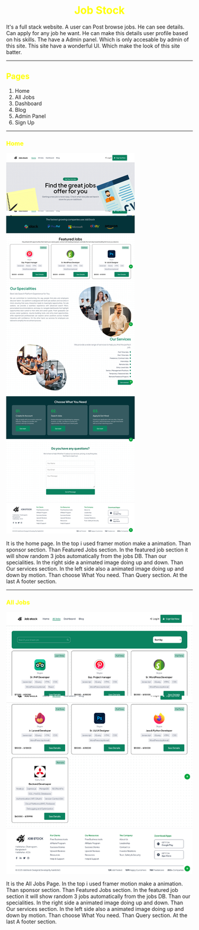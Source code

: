 <h1 style="color: yellow; text-align: center;">Job Stock</h1>

<p>It's a full stack website. A user can Post browse jobs. He can see details. Can apply for any job he want. He can make this details user profile based on his skills. The have a Admin panel. Which is only accesable by admin of this site. This site have a wonderful UI. Which make the look of this site batter.</p>

<hr/>

<h2 style="color: yellow;">Pages</h2>
<ol>
    <li>Home</li>
    <li>All Jobs</li>
    <li>Dashboard</li>
    <li>Blog</li>
    <li>Admin Panel</li>
    <li>Sign Up</li>
</ol>
<hr/>
<h3 style="color: yellow;">Home</h3>

<div>
    <img src="public/job-stock-668d6.web.app-JOBSTOCK-FindYourDreamJob(1).png"/>
</div>
<p>It is the home page. In the top i used framer motion make a animation. Than sponsor section. Than Featured Jobs section. In the featured job section it will show random 3 jobs automatically from the jobs DB. Than our specialities. In the right side a animated image doing up and down. Than Our services section. In the left side also a animated image doing up and down by motion. Than choose What You need. Than Query section. At the last A footer section. </p>

<hr/>

<h3 style="color: yellow;">All Jobs</h3>

<div>
    <img src="public/job-stock-668d6.web.app-JOBSTOCK-FindYourDreamJob(2).png"/>
</div>
<p>It is the All Jobs Page. In the top i used framer motion make a animation. Than sponsor section. Than Featured Jobs section. In the featured job section it will show random 3 jobs automatically from the jobs DB. Than our specialities. In the right side a animated image doing up and down. Than Our services section. In the left side also a animated image doing up and down by motion. Than choose What You need. Than Query section. At the last A footer section. </p>